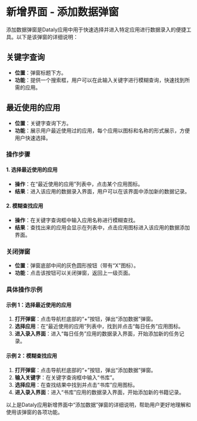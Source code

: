 # 新增界面 - 添加数据弹窗


添加数据弹窗是Dataly应用中用于快速选择并进入特定应用进行数据录入的便捷工具。以下是该弹窗的详细说明：

## 关键字查询

- **位置**：弹窗标题下方。
- **功能**：提供一个搜索框，用户可以在此输入关键字进行模糊查询，快速找到所需的应用。

## 最近使用的应用

- **位置**：关键字查询下方。
- **功能**：展示用户最近使用过的应用，每个应用以图标和名称的形式展示，方便用户快速选择。


### 操作步骤

#### 1. 选择最近使用的应用

- **操作**：在“最近使用的应用”列表中，点击某个应用图标。
- **结果**：进入该应用的数据录入界面，用户可以在该界面中添加新的数据记录。

#### 2. 模糊查找应用

- **操作**：在关键字查询框中输入应用名称进行模糊查找。
- **结果**：查找出来的应用会显示在列表中，点击应用图标进入该应用的数据添加界面。

### 关闭弹窗

- **位置**：弹窗底部中间的灰色圆形按钮（带有“X”图标）。
- **功能**：点击该按钮可以关闭弹窗，返回上一级页面。



### 具体操作示例

#### 示例 1：选择最近使用的应用

1. **打开弹窗**：点击导航栏底部的“+”按钮，弹出“添加数据”弹窗。
2. **选择应用**：在“最近使用的应用”列表中，找到并点击“每日任务”应用图标。
3. **进入录入界面**：进入“每日任务”应用的数据录入界面，开始添加新的任务记录。

#### 示例 2：模糊查找应用

1. **打开弹窗**：点击导航栏底部的“+”按钮，弹出“添加数据”弹窗。
2. **输入关键字**：在关键字查询框中输入“书库”。
3. **选择应用**：在查找结果中找到并点击“书库”应用图标。
4. **进入录入界面**：进入“书库”应用的数据录入界面，开始添加新的书籍记录。

以上是Dataly应用新增界面中“添加数据”弹窗的详细说明，帮助用户更好地理解和使用该弹窗的各项功能。